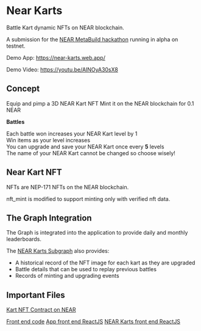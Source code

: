 # Near Karts

Battle Kart dynamic NFTs on NEAR blockchain.

A submission for the [NEAR MetaBuild hackathon](https://metabuild.devpost.com/) running in alpha on testnet.

Demo App: https://near-karts.web.app/

Demo Video: https://youtu.be/AINOyA30sX8

## Concept

Equip and pimp a 3D NEAR Kart NFT
Mint it on the NEAR blockchain for 0.1 NEAR  

**Battles**

Each battle won increases your NEAR Kart level by 1  
Win items as your level increases  
You can upgrade and save your NEAR Kart once every **5** levels  
The name of your NEAR Kart cannot be changed so choose wisely! 

## Near Kart NFT

NFTs are NEP-171 NFTs on the NEAR blockchain.

nft_mint is modified to support minting only with verified nft data.

## The Graph Integration

The Graph is integrated into the application to provide daily and monthly leaderboards.

The [NEAR Karts Subgraph](https://thegraph.com/hosted-service/subgraph/ben-razor/near-karts) also provides:

* A historical record of the NFT image for each kart as they are upgraded
* Battle details that can be used to replay previous battles
* Records of minting and upgrading events

## Important Files

[Kart NFT Contract on NEAR](https://github.com/ben-razor/near-karts/blob/main/contracts/near/nft/src/lib.rs)

[Front end code](https://github.com/ben-razor/near-karts/tree/main/web/src)
[App front end ReactJS](https://github.com/ben-razor/near-karts/blob/main/web/src/App.js)
[NEAR Karts front end ReactJS](https://github.com/ben-razor/near-karts/blob/main/web/src/js/components/NearKarts.js)
